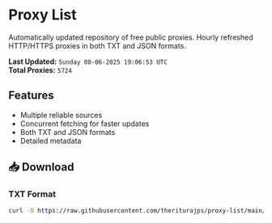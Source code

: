 # Proxy List

Automatically updated repository of free public proxies. Hourly refreshed HTTP/HTTPS proxies in both TXT and JSON formats.

**Last Updated:** `Sunday 08-06-2025 19:06:53 UTC`  
**Total Proxies:** `5724`

## Features
- Multiple reliable sources
- Concurrent fetching for faster updates
- Both TXT and JSON formats
- Detailed metadata

## 📥 Download

### TXT Format
```bash
curl -O https://raw.githubusercontent.com/theriturajps/proxy-list/main/proxies.txt